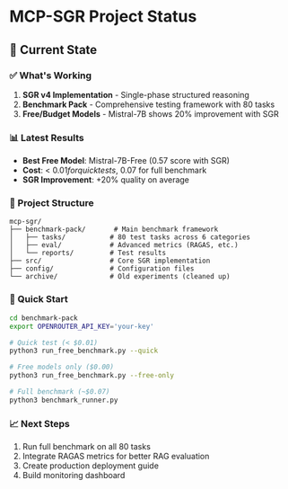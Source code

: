 # MCP-SGR Project Status

## 🎯 Current State

### ✅ What's Working
1. **SGR v4 Implementation** - Single-phase structured reasoning
2. **Benchmark Pack** - Comprehensive testing framework with 80 tasks
3. **Free/Budget Models** - Mistral-7B shows 20% improvement with SGR

### 📊 Latest Results
- **Best Free Model**: Mistral-7B-Free (0.57 score with SGR)
- **Cost**: < $0.01 for quick tests, ~$0.07 for full benchmark
- **SGR Improvement**: +20% quality on average

### 📁 Project Structure
```
mcp-sgr/
├── benchmark-pack/       # Main benchmark framework
│   ├── tasks/           # 80 test tasks across 6 categories
│   ├── eval/            # Advanced metrics (RAGAS, etc.)
│   └── reports/         # Test results
├── src/                 # Core SGR implementation
├── config/              # Configuration files
└── archive/             # Old experiments (cleaned up)
```

### 🚀 Quick Start
```bash
cd benchmark-pack
export OPENROUTER_API_KEY='your-key'

# Quick test (< $0.01)
python3 run_free_benchmark.py --quick

# Free models only ($0.00)
python3 run_free_benchmark.py --free-only

# Full benchmark (~$0.07)
python3 benchmark_runner.py
```

### 📈 Next Steps
1. Run full benchmark on all 80 tasks
2. Integrate RAGAS metrics for better RAG evaluation
3. Create production deployment guide
4. Build monitoring dashboard
